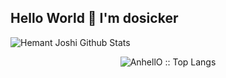 ## Hello World 👋 I'm dosicker

<!--
**dosicker/dosicker** is a ✨ _special_ ✨ repository because its `README.md` (this file) appears on your GitHub profile.

Here are some ideas to get you started:

- 🔭 I’m currently working on ...
- 🌱 I’m currently learning ...
- 👯 I’m looking to collaborate on ...
- 🤔 I’m looking for help with ...
- 💬 Ask me about ...
- 📫 How to reach me: ...
- 😄 Pronouns: ...
- ⚡ Fun fact: ...
-->


![Hemant Joshi Github Stats](https://github-readme-stats.vercel.app/api?username=dosicker&show_icons=true&title_color=fff&icon_color=FF9600&text_color=ddd&bg_color=111)
<p align="center"><img src="https://github-readme-stats.vercel.app/api/top-langs/?username=dosicker&langs_count=10&theme=tokyonight&layout=compact" alt="AnhellO :: Top Langs" /></p>
